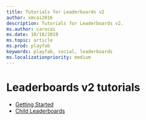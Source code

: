```yaml
---
title: Tutorials for Leaderboards v2
author: xmcai2016
description: Tutorials for Leaderboards v2.
ms.author: carocai
ms.date: 10/18/2019
ms.topic: article
ms.prod: playfab
keywords: playfab, social, leaderboards
ms.localizationpriority: medium
---
```


# Leaderboards v2 tutorials
- [Getting Started](getting-started.md)
- [Child Leaderboards](child-leaderboards.md)